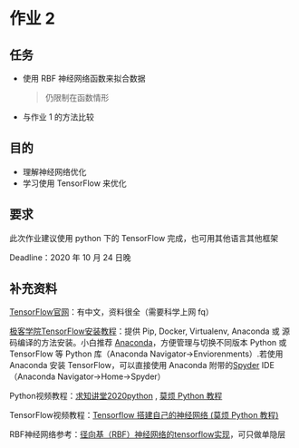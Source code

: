 # 作业 2

## 任务

- 使用 RBF 神经网络函数来拟合数据

  > 仍限制在函数情形

- 与作业 1 的方法比较

## 目的

- 理解神经网络优化
- 学习使用 TensorFlow 来优化

## 要求

此次作业建议使用 python 下的 TensorFlow 完成，也可用其他语言其他框架

Deadline：2020 年 10 月 24 日晚

## 补充资料

[TensorFlow官网](https://www.tensorflow.org)：有中文，资料很全（需要科学上网 fq）

[极客学院TensorFlow安装教程](https://wiki.jikexueyuan.com/project/tensorflow-zh/get_started/os_setup.html)：提供 Pip, Docker, Virtualenv, Anaconda 或 源码编译的方法安装。小白推荐 [Anaconda](https://www.anaconda.com/)，方便管理与切换不同版本 Python 或 TensorFlow 等 Python 库（Anaconda Navigator->Enviorenments）.若使用 Anaconda 安装 TensorFlow，可以直接使用 Anaconda 附带的[Spyder](https://pypi.org/project/spyder/) IDE（Anaconda Navigator->Home->Spyder）

Python视频教程：[求知讲堂2020python](https://www.bilibili.com/video/av327814069) , [莫烦 Python 教程](https://www.bilibili.com/video/BV1wW411Y7ai) 

TensorFlow视频教程：[Tensorflow 搭建自己的神经网络 (莫烦 Python 教程)](https://www.bilibili.com/video/BV1Lx411j7ws) 

RBF神经网络参考：[径向基（RBF）神经网络的tensorflow实现](https://blog.csdn.net/Luqiang_Shi/article/details/84894636)，可只做单隐层

